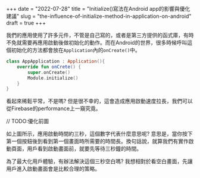 +++
date = "2022-07-28"
title = "Initialize()寫法在Android app的影響與優化建議"
slug = "the-influence-of-initialize-method-in-application-on-android"
draft = true
+++

我們的應用使用了許多元件，不管是自己寫的，或者是第三方提供的函式庫，有時不免就需要再應用啟動後做初始化的動作。而在Android的世界，很多時候呼叫這個初始化的方法都會放在`Application`內的`onCreate()`中。

```kotlin
class AppApplication : Application(){
    override fun onCrete() {
        super.onCreate()
        Module.initialize()
    }    
}
```
看起來稀鬆平常，不是嗎? 但是很不幸的，這會造成應用啟動速度拉長，我們可以從Firebase的performance上一窺究竟。

// TODO:優化前圖


如上圖所示，應用啟動時間約三秒，這個數字代表什麼意思呢? 意思是，當你按下第一個按鈕後到看到第一個畫面時所需要的時間長。換句話說，就算我們有實作啟動頁面，用戶看到啟動畫面前，就要先等待三秒鐘的時間。

為了最大化用戶體驗，有辦法解決這個三秒空白嗎?
我想相對於看空白畫面，先讓用戶進入啟動畫面會是比較合理的策略。
